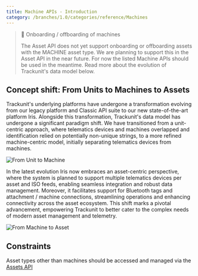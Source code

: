 ```yaml
---
title: Machine APIs - Introduction
category: /branches/1.0/categories/reference/Machines
---
```


> 🚧 Onboarding / offboarding of machines
>
> The Asset API does not yet support onboarding or offboarding assets with the MACHINE asset type. We are planning to support this in the Asset API in the near future. For now the listed Machine APIs should be used in the meantime. Read more about the evolution of Trackunit's data model below.

## Concept shift: From Units to Machines to Assets

Trackunit's underlying platforms have undergone a transformation evolving from our legacy platform and Classic API suite to our new state-of-the-art platform Iris. Alongside this transformation, Trackunit's data model has undergone a significant paradigm shift. We have transitioned from a unit-centric approach, where telematics devices and machines overlapped and identification relied on potentially non-unique strings, to a more refined machine-centric model, initially separating telematics devices from machines.

![From Unit to Machine](https://cdn.statically.io/gh/trackunit/developer-hub/master/api-docs/unit-to-machine.png)

In the latest evolution Iris now embraces an asset-centric perspective, where the system is planned to support multiple telematics devices per asset and ISO feeds, enabling seamless integration and robust data management. Moreover, it facilitates support for Bluetooth tags and attachment / machine connections, streamlining operations and enhancing connectivity across the asset ecosystem. This shift marks a pivotal advancement, empowering Trackunit to better cater to the complex needs of modern asset management and telemetry.

![From Machine to Asset](https://cdn.statically.io/gh/trackunit/developer-hub/master/api-docs/machine-to-asset.png)

## Constraints
Asset types other than machines should be accessed and managed via the [Assets API](https://developers.trackunit.com/reference/assets-api-introduction)
